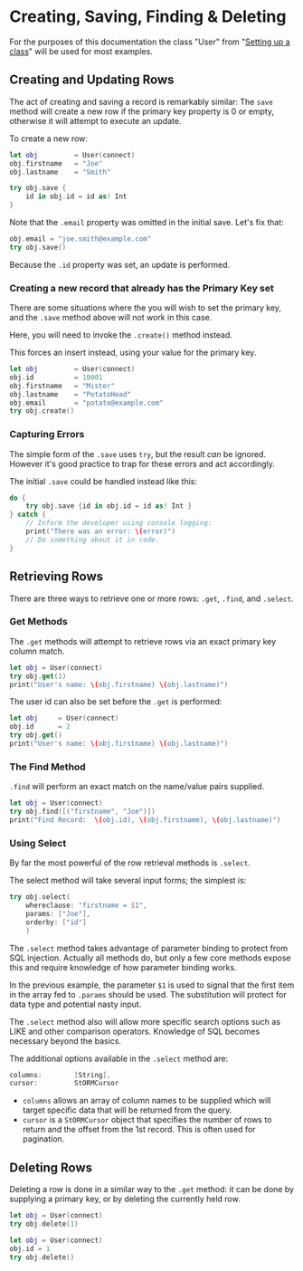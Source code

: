 # Creating, Saving, Finding & Deleting

For the purposes of this documentation the class "User" from "[Setting up a class](https://github.com/PerfectlySoft/PerfectDocs/blob/master/guide/StORM-Setting-up-a-class.md)" will be used for most examples.

## Creating and Updating Rows

The act of creating and saving a record is remarkably similar: The `save` method will create a new row if the primary key property is 0 or empty, otherwise it will attempt to execute an update.

To create a new row:

``` swift
let obj 		= User(connect)
obj.firstname 	= "Joe"
obj.lastname 	= "Smith"

try obj.save {
	id in obj.id = id as! Int
}
```

Note that the `.email` property was omitted in the initial save. Let's fix that:

``` swift
obj.email = "joe.smith@example.com"
try obj.save()
```

Because the `.id` property was set, an update is performed.

### Creating a new record that already has the Primary Key set

There are some situations where the you will wish to set the primary key, and the `.save` method above will not work in this case. 

Here, you will need to invoke the `.create()` method instead.

This forces an insert instead, using your value for the primary key.

``` swift
let obj 		= User(connect)
obj.id			= 10001
obj.firstname	= "Mister"
obj.lastname	= "PotatoHead"
obj.email		= "potato@example.com"
try obj.create()
```

### Capturing Errors

The simple form of the `.save` uses `try`, but the result *can* be ignored. However it's good practice to trap for these errors and act accordingly. 

The initial `.save` could be handled instead like this:

``` swift
do {
	try obj.save {id in obj.id = id as! Int }
} catch {
	// Inform the developer using console logging:
	print("There was an error: \(error)")
	// Do something about it in code.
}
```

## Retrieving Rows

There are three ways to retrieve one or more rows: `.get`, `.find`, and `.select`.

### Get Methods

The `.get` methods will attempt to retrieve rows via an exact primary key column match.

``` swift
let obj = User(connect)
try obj.get(1)
print("User's name: \(obj.firstname) \(obj.lastname)")
```

The user id can also be set before the `.get` is performed:

``` swift
let obj 	= User(connect)
obj.id 		= 2
try obj.get()
print("User's name: \(obj.firstname) \(obj.lastname)")
```

### The Find Method

`.find` will perform an exact match on the name/value pairs supplied.

``` swift
let obj = User(connect)
try obj.find([("firstname", "Joe")])
print("Find Record:  \(obj.id), \(obj.firstname), \(obj.lastname)")
```

### Using Select

By far the most powerful of the row retrieval methods is `.select`.

The select method will take several input forms; the simplest is:

``` swift
try obj.select(
	whereclause: "firstname = $1", 
	params: ["Joe"], 
	orderby: ["id"]
	)
```

The `.select` method takes advantage of parameter binding to protect from SQL injection. Actually all methods do, but only a few core methods expose this and require knowledge of how parameter binding works.

In the previous example, the parameter `$1` is used to signal that the first item in the array fed to `.params` should be used. The substitution will protect for data type and potential nasty input. 

The `.select` method also will allow more specific search options such as LIKE and other comparison operators. Knowledge of SQL becomes necessary beyond the basics.

The additional options available in the `.select` method are:

``` swift
columns:		[String],
cursor:			StORMCursor
```

* `columns` allows an array of column names to be supplied which will target specific data that will be returned from the query.
* `cursor` is a `StORMCursor` object that specifies the number of rows to return and the offset from the 1st record. This is often used for pagination.


## Deleting Rows

Deleting a row is done in a similar way to the `.get` method: it can be done by supplying a primary key, or by deleting the currently held row.

``` swift
let obj = User(connect)
try obj.delete(1)
```

``` swift
let obj = User(connect)
obj.id = 1
try obj.delete()
```
